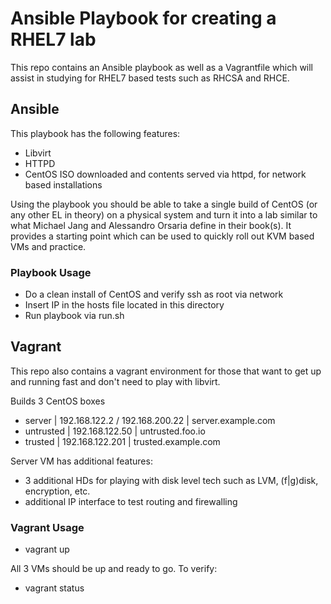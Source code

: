 # Ansible Playbook for creating a RHEL7 lab

This repo contains an Ansible playbook as well as a Vagrantfile which will assist in studying for RHEL7 based tests such as RHCSA and RHCE.

## Ansible

This playbook has the following features:

* Libvirt
* HTTPD
* CentOS ISO downloaded and contents served via httpd, for network based installations

Using the playbook you should be able to take a single build of CentOS (or any other EL in theory) on a physical system and turn it into a lab similar to what Michael Jang and Alessandro Orsaria define in their book(s). It provides a starting point which can be used to quickly roll out KVM based VMs and practice.

### Playbook Usage

* Do a clean install of CentOS and verify ssh as root via network
* Insert IP in the hosts file located in this directory
* Run playbook via run.sh

## Vagrant

This repo also contains a vagrant environment for those that want to get up and running fast and don't need to play with libvirt.

Builds 3 CentOS boxes
* server | 192.168.122.2 / 192.168.200.22 | server.example.com   
* untrusted | 192.168.122.50 | untrusted.foo.io   
* trusted | 192.168.122.201 | trusted.example.com   

Server VM has additional features:
* 3 additional HDs for playing with disk level tech such as LVM, (f|g)disk, encryption, etc.
* additional IP interface to test routing and firewalling

### Vagrant Usage

* vagrant up

All 3 VMs should be up and ready to go. To verify:

* vagrant status
